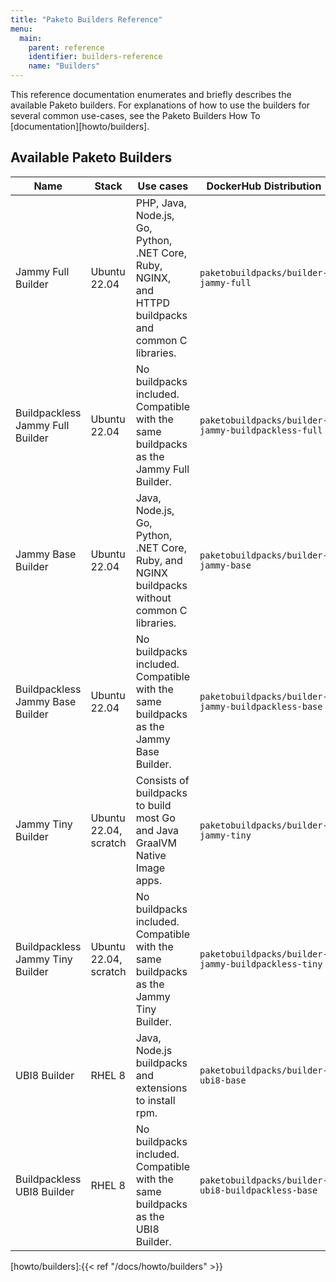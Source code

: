 ```yaml
---
title: "Paketo Builders Reference"
menu:
  main:
    parent: reference
    identifier: builders-reference
    name: "Builders"
---
```

This reference documentation enumerates and briefly describes the available Paketo builders. For
explanations of how to use the builders for several common use-cases, see the
Paketo Builders How To [documentation][howto/builders].


## Available Paketo Builders
| Name                             | Stack                 | Use cases                                                                                           | DockerHub Distribution                              | Github Repository                                                     |
|----------------------------------|-----------------------|-----------------------------------------------------------------------------------------------------|-----------------------------------------------------|-----------------------------------------------------------------------|
| Jammy Full Builder               | Ubuntu 22.04          | PHP, Java, Node.js, Go, Python, .NET Core, Ruby, NGINX, and HTTPD buildpacks and common C libraries. | `paketobuildpacks/builder-jammy-full`               | https://github.com/paketo-buildpacks/builder-jammy-full               |
| Buildpackless Jammy Full Builder | Ubuntu 22.04          | No buildpacks included. Compatible with the same buildpacks as the Jammy Full Builder.              | `paketobuildpacks/builder-jammy-buildpackless-full` | https://github.com/paketo-buildpacks/builder-jammy-buildpackless-full |
| Jammy Base Builder               | Ubuntu 22.04          | Java, Node.js, Go, Python, .NET Core, Ruby, and NGINX buildpacks without common C libraries.        | `paketobuildpacks/builder-jammy-base`               | https://github.com/paketo-buildpacks/builder-jammy-base               |
| Buildpackless Jammy Base Builder | Ubuntu 22.04          | No buildpacks included. Compatible with the same buildpacks as the Jammy Base Builder.              | `paketobuildpacks/builder-jammy-buildpackless-base` | https://github.com/paketo-buildpacks/builder-jammy-buildpackless-base |
| Jammy Tiny Builder               | Ubuntu 22.04, scratch | Consists of buildpacks to build most Go and Java GraalVM Native Image apps.                         | `paketobuildpacks/builder-jammy-tiny`               | https://github.com/paketo-buildpacks/builder-jammy-tiny               |
| Buildpackless Jammy Tiny Builder | Ubuntu 22.04, scratch | No buildpacks included. Compatible with the same buildpacks as the Jammy Tiny Builder.              | `paketobuildpacks/builder-jammy-buildpackless-tiny` | https://github.com/paketo-buildpacks/builder-jammy-buildpackless-tiny |
| UBI8 Builder                     | RHEL 8                | Java, Node.js buildpacks and extensions to install rpm.                                             | `paketobuildpacks/builder-ubi8-base`                | https://github.com/paketo-buildpacks/builder-ubi8-base                |
| Buildpackless UBI8 Builder       | RHEL 8                | No buildpacks included. Compatible with the same buildpacks as the UBI8 Builder.                    | `paketobuildpacks/builder-ubi8-buildpackless-base`  | https://github.com/paketo-buildpacks/builder-ubi8-buildpackless-base  |


<!-- References -->
[howto/builders]:{{< ref "/docs/howto/builders" >}}

